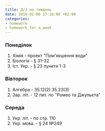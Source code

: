 ```yaml
---
title: Д/З на тиждень
date: 2018-02-06 17:16:00 +02:00
categories:
- homework
- homework_for_a_week
---
```


### Понеділок

1. Хімія - проект "Пом'якшення води"
2. Біологія - § 31-32
3. Іст. Укр. - § 23 пункти 1-3

### Вівторок

1. Алгебра - 35.12(2) 35.23(3)
2. Зар. літ. - 12 пит. по "Ромео та Джульєта"

### Середа

1. Укр. літ. - по стр. 110
2. Укр. мова. - § 24 №249